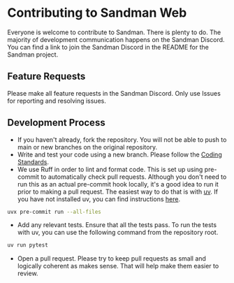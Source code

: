 # Contributing to Sandman Web

Everyone is welcome to contribute to Sandman. There is plenty to do. The majority of development communication happens on the Sandman Discord. You can find a link to join the Sandman Discord in the README for the Sandman project.

## Feature Requests

Please make all feature requests in the Sandman Discord. Only use Issues for reporting and resolving issues.

## Development Process

 - If you haven't already, fork the repository. You will not be able to push to main or new branches on the original repository.
 - Write and test your code using a new branch. Please follow the [Coding Standards](CODING-STANDARDS.md).
 - We use Ruff in order to lint and format code. This is set up using pre-commit to automatically check pull requests. Although you don't need to run this as an actual pre-commit hook locally, it's a good idea to run it prior to making a pull request. The easiest way to do that is with [uv](https://docs.astral.sh/uv). If you have not installed uv, you can find instructions [here](https://docs.astral.sh/uv/getting-started/installation/).
 ```bash
 uvx pre-commit run --all-files
 ```
  - Add any relevant tests. Ensure that all the tests pass. To run the tests with uv, you can use the following command from the repository root.
  ```bash
  uv run pytest
  ```
  - Open a pull request. Please try to keep pull requests as small and logically coherent as makes sense. That will help make them easier to review.